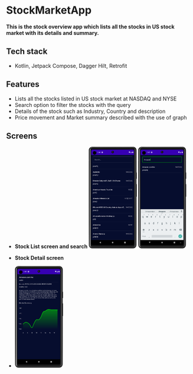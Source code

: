 # StockMarketApp

**This is the stock overview app which lists all the stocks in US stock market with its details and summary.**

## Tech stack
 - Kotlin, Jetpack Compose, Dagger Hilt, Retrofit


## Features
 - Lists all the stocks listed in US stock market at NASDAQ and NYSE
 - Search option to filter the stocks with the query
 - Details of the stock such as Industry, Country and description
 - Price movement and Market summary described with the use of graph


## Screens
- **Stock List screen and search**
  <img src="screenshots/list-1.png" width="130"/>
  <img src="screenshots/list-2.png" width="130"/>

- **Stock Detail screen**

- <img src="screenshots/detail.png" width="130"/>